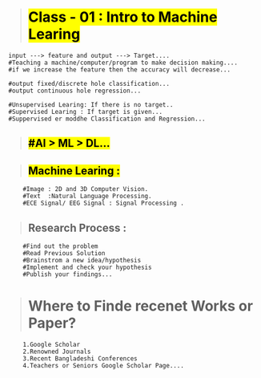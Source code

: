 > # <mark>Class - 01 : Intro to Machine Learing</mark>

```
input ---> feature and output ---> Target....
#Teaching a machine/computer/program to make decision making....
#if we increase the feature then the accuracy will decrease...

#output fixed/discrete hole classification...
#output continuous hole regression...

#Unsupervised Learing: If there is no target..
#Supervised Learing : If target is given...
#Suppervised er moddhe Classification and Regression...
```

> ## <mark> #AI > ML > DL...</mark>

> ## <mark> Machine Learing :

```
    #Image : 2D and 3D Computer Vision.
    #Text  :Natural Language Processing.
    #ECE Signal/ EEG Signal : Signal Processing .
```

> ## Research Process :

```
    #Find out the problem
    #Read Previous Solution
    #Brainstrom a new idea/hypothesis
    #Implement and check your hypothesis
    #Publish your findings...
```

> # Where to Finde recenet Works or Paper?

```
    1.Google Scholar
    2.Renowned Journals
    3.Recent Bangladeshi Conferences
    4.Teachers or Seniors Google Scholar Page....
```
